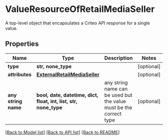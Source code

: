 # ValueResourceOfRetailMediaSeller

A top-level object that encapsulates a Criteo API response for a single value.

## Properties
Name | Type | Description | Notes
------------ | ------------- | ------------- | -------------
**type** | **str, none_type** |  | [optional] 
**attributes** | [**ExternalRetailMediaSeller**](ExternalRetailMediaSeller.md) |  | [optional] 
**any string name** | **bool, date, datetime, dict, float, int, list, str, none_type** | any string name can be used but the value must be the correct type | [optional]

[[Back to Model list]](../README.md#documentation-for-models) [[Back to API list]](../README.md#documentation-for-api-endpoints) [[Back to README]](../README.md)


